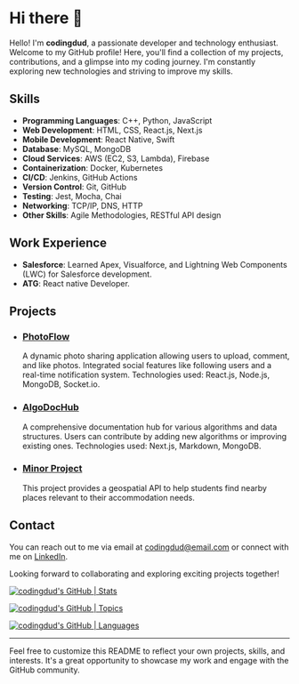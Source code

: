# Hi there 👋

Hello! I'm **codingdud**, a passionate developer and technology enthusiast. Welcome to my GitHub profile! Here, you'll find a collection of my projects, contributions, and a glimpse into my coding journey. I'm constantly exploring new technologies and striving to improve my skills.

## Skills

- **Programming Languages**: C++, Python, JavaScript
- **Web Development**: HTML, CSS, React.js, Next.js
- **Mobile Development**: React Native, Swift
- **Database**: MySQL, MongoDB
- **Cloud Services**: AWS (EC2, S3, Lambda), Firebase
- **Containerization**: Docker, Kubernetes
- **CI/CD**: Jenkins, GitHub Actions
- **Version Control**: Git, GitHub
- **Testing**: Jest, Mocha, Chai
- **Networking**: TCP/IP, DNS, HTTP
- **Other Skills**: Agile Methodologies, RESTful API design

## Work Experience

- **Salesforce**: Learned Apex, Visualforce, and Lightning Web Components (LWC) for Salesforce development.
- **ATG**: React native Developer.

## Projects

- ### [PhotoFlow](https://github.com/codingdud/PhotoFlow)
  A dynamic photo sharing application allowing users to upload, comment, and like photos. Integrated social features like following users and a real-time notification system. Technologies used: React.js, Node.js, MongoDB, Socket.io.

- ### [AlgoDocHub](https://github.com/codingdud/AlgoDocHub)
  A comprehensive documentation hub for various algorithms and data structures. Users can contribute by adding new algorithms or improving existing ones. Technologies used: Next.js, Markdown, MongoDB.

- ### [Minor Project](https://github.com/codingdud/minor-project)
  This project provides a geospatial API to help students find nearby places relevant to their accommodation needs.


## Contact

You can reach out to me via email at [codingdud@email.com](mailto:codingdud@email.com) or connect with me on [LinkedIn](https://www.linkedin.com/in/animeshsysop).

Looking forward to collaborating and exploring exciting projects together!


[![codingdud's GitHub | Stats](https://stats.quine.sh/codingdud/github?theme=dark)](https://quine.sh?utm_source=widgets&utm_campaign=codingdud)

[![codingdud's GitHub | Topics](https://stats.quine.sh/codingdud/topics-over-time?theme=dark)](https://quine.sh?utm_source=widgets&utm_campaign=codingdud)

[![codingdud's GitHub | Languages](https://stats.quine.sh/codingdud/languages-over-time?theme=dark)](https://quine.sh?utm_source=widgets&utm_campaign=codingdud)


---

Feel free to customize this README to reflect your own projects, skills, and interests. It's a great opportunity to showcase my work and engage with the GitHub community.

